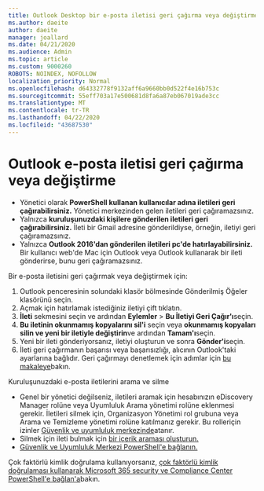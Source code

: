 ```yaml
---
title: Outlook Desktop bir e-posta iletisi geri çağırma veya değiştirme
ms.author: daeite
author: daeite
manager: joallard
ms.date: 04/21/2020
ms.audience: Admin
ms.topic: article
ms.custom: 9000260
ROBOTS: NOINDEX, NOFOLLOW
localization_priority: Normal
ms.openlocfilehash: d64332778f9132aff6a9660bb0d522f4e16b753c
ms.sourcegitcommit: 55eff703a17e500681d8fa6a87eb067019ade3cc
ms.translationtype: MT
ms.contentlocale: tr-TR
ms.lasthandoff: 04/22/2020
ms.locfileid: "43687530"
---
```

# <a name="recall-or-replace-an-outlook-email-message"></a>Outlook e-posta iletisi geri çağırma veya değiştirme

- Yönetici olarak **PowerShell kullanan kullanıcılar adına iletileri geri çağırabilirsiniz.** Yönetici merkezinden gelen iletileri geri çağıramazsınız.
- Yalnızca **kuruluşunuzdaki kişilere gönderilen iletileri geri çağırabilirsiniz.** İleti bir Gmail adresine gönderildiyse, örneğin, iletiyi geri çağıramazsınız.
- Yalnızca **Outlook 2016'dan gönderilen iletileri pc'de hatırlayabilirsiniz.** Bir kullanıcı web'de Mac için Outlook veya Outlook kullanarak bir ileti gönderirse, bunu geri çağıramazsınız.

Bir e-posta iletisini geri çağırmak veya değiştirmek için:

1. Outlook penceresinin solundaki klasör bölmesinde Gönderilmiş Öğeler klasörünü seçin.
1. Açmak için hatırlamak istediğiniz iletiyi çift tıklatın.
1. **İleti** sekmesini seçin ve ardından **Eylemler** > **Bu İletiyi Geri Çağır'ı**seçin.
1. **Bu iletinin okunmamış kopyalarını sil'i** seçin veya **okunmamış kopyaları silin ve yeni bir iletiyle değiştirin**ve ardından **Tamam'ı**seçin.
1. Yeni bir ileti gönderiyorsanız, iletiyi oluşturun ve sonra **Gönder'i**seçin.
1. İleti geri çağırmanın başarısı veya başarısızlığı, alıcının Outlook'taki ayarlarına bağlıdır. Geri çağırmayı denetlemek için adımlar için [bu makaleye](https://support.office.com/article/35027f88-d655-4554-b4f8-6c0729a723a0)bakın.

Kuruluşunuzdaki e-posta iletilerini arama ve silme

- Genel bir yönetici değilseniz, iletileri aramak için hesabınızın eDiscovery Manager rolüne veya Uyumluluk Arama yönetimi rolüne eklenmesi gerekir. İletileri silmek için, Organizasyon Yönetimi rol grubuna veya Arama ve Temizleme yönetimi rolüne katılmanız gerekir. Bu rolleriçin izinler [Güvenlik ve uyumluluk merkezinde](https://go.microsoft.com/fwlink/?linkid=2083731)atanır.
- Silmek için ileti bulmak için [bir içerik araması oluşturun.](https://docs.microsoft.com/office365/securitycompliance/content-search)
- [Güvenlik ve Uyumluluk Merkezi PowerShell'e bağlanın.](https://docs.microsoft.com/powershell/exchange/office-365-scc/connect-to-scc-powershell/connect-to-scc-powershell?view=exchange-ps)

Çok faktörlü kimlik doğrulama kullanıyorsanız, [çok faktörlü kimlik doğrulaması kullanarak Microsoft 365 security ve Compliance Center PowerShell'e bağlan'a](https://docs.microsoft.com/powershell/exchange/office-365-scc/connect-to-scc-powershell/mfa-connect-to-scc-powershell?view=exchange-ps)bakın.